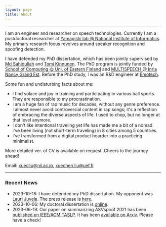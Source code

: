 ```yaml
---
layout: page
title: About
---
```


-------------------
I am an engineer and researcher on speech technologies. Currently I am a postdoctoral researcher at [Yamagishi lab @ National Institute of Informatics](https://nii-yamagishilab.github.io/). My primary research focus revolves around speaker recognition and spoofing detection.

I have defended my PhD dissertation, which has been jointly supervised by [Md Sahidullah](https://scholar.google.co.in/citations?user=jRcYfsQAAAAJ&hl=en) and [Tomi Kinnunen](http://cs.joensuu.fi/pages/tkinnu/webpage/). The PhD program is jointly funded by [School of Computing @ Uni. of Eastern Finland](http://www.uef.fi/en/web/cs) and [MULTISPEECH @ Inria Nancy Grand Est](https://team.inria.fr/multispeech/). Before the PhD study, I was an R&D engineer at [Emotech](https://www.linkedin.com/company/emotech-ltd/).

Some fun and undisturbing facts about me:
* I find solace and joy in training and participating in various ball sports. They are responsible to my procrastination.
* I am a huge fan of rap music for decades, without any genre preference. I almost never avoid controversial content in rap songs; it's a reflection of embracing the diverse aspects of life. I used to chop, but no longer at that level anymore.
* I don't like intentional traveling yet life has made me a bit of a nomad. I've been living (not short-term traveling) in 8 cities among 5 countries.
* I've transformed from a digital product hoarder into a practicing minimalist.

More detailed ver. of CV is available on request. Cheers to the journey ahead!

Email: xuecliu@nii.ac.jp, xuechen.liu@uef.fi

-------------------
### Recent News
* 2023-10-18: I have defended my PhD dissertation. My opponent was [Lauri Juvela](https://scholar.google.co.jp/citations?user=q7-khVcAAAAJ&hl=fi). The press release is [here](https://www.uef.fi/en/article/doctoral-defence-of-xuechen-liu-msc-18102023-advances-in-deep-speaker-verification-a-study-on).
* 2023-10-06: My doctoral dissertation is [online](http://urn.fi/URN:ISBN:978-952-61-4981-3).
* 2023-06-19: Our paper on summarizing ASVspoof 2021 has been [published on IEEE/ACM TASLP](https://ieeexplore.ieee.org/document/10155166). It has been [available on Arxiv](https://arxiv.org/abs/2210.02437). Please have a check!
<!-- * 2023-06-02: I have started working as a project postdoctoral researcher at [National Institute of Informatics](https://en.wikipedia.org/wiki/National_Institute_of_Informatics) (Yes, exactly in the building shown in the wiki). -->
<!-- * 2023-05-18: Two papers got accepted into Interspeech 2023. -->